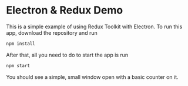 # Electron & Redux Demo

This is a simple example of using Redux Toolkit with Electron. To run this app, download the repository and run

```sh
npm install
```

After that, all you need to do to start the app is run

```sh
npm start
```

You should see a simple, small window open with a basic counter on it.

